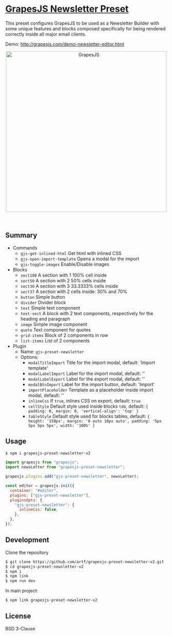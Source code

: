 # [GrapesJS Newsletter Preset](http://grapesjs.com/demo-newsletter-editor.html)

This preset configures GrapesJS to be used as a Newsletter Builder with some unique features and blocks composed specifically for being rendered correctly inside all major email clients.

Demo: http://grapesjs.com/demo-newsletter-editor.html

<p align="center"><img src="http://grapesjs.com/img/grapesjs-preset-newsletter.jpg" alt="GrapesJS" width="500" align="center"/></p>
<br/>

## Summary

- Commands
  - `gjs-get-inlined-html` Get html with inlined CSS
  - `gjs-open-import-template` Opens a modal for the import
  - `gjs-toggle-images` Enable/Disable images
- Blocks
  - `sect100` A section with 1 100% cell inside
  - `sect50` A section with 2 50% cells inside
  - `sect30` A section with 3 33.3333% cells inside
  - `sect37` A section with 2 cells inside: 30% and 70%
  - `button` Simple button
  - `divider` Divider block
  - `text` Simple text component
  - `text-sect` A block with 2 text components, respectively for the heading and paragraph
  - `image` Simple image component
  - `quote` Text component for quotes
  - `grid-items` Block of 2 components in row
  - `list-items` List of 2 components
- Plugin
  - Name: `gjs-preset-newsletter`
  - Options:
    - `modalTitleImport` Title for the import modal, default: 'Import template'
    - `modalLabelImport` Label for the import modal, default: ''
    - `modalLabelExport` Label for the export modal, default: ''
    - `modalBtnImport` Label for the import button, default: 'Import'
    - `importPlaceholder` Template as a placeholder inside import modal, default: ''
    - `inlineCss` If `true`, inlines CSS on export, default: `true`
    - `cellStyle` Default style used inside blocks `td`s, default:
      `{ padding: 0, margin: 0, 'vertical-align': 'top' }`
    - `tableStyle` Default style used for blocks tables, default:
      `{ height: '150px', margin: '0 auto 10px auto', padding: '5px 5px 5px 5px', width: '100%' }`

## Usage

```sh
$ npm i grapesjs-preset-newsletter-v2
```

```javascript
import grapesjs from "grapesjs";
import newsLetter from "grapesjs-preset-newsletter";

grapesjs.plugins.add("gjs-preset-newsletter", newsLetter);

const editor = grapesjs.init({
  container: "#editor",
  plugins: ["gjs-preset-newsletter"],
  pluginsOpts: {
    "gjs-preset-newsletter": {
      inlineCss: false,
    },
  },
});
```

## Development

Clone the repository

```sh
$ git clone https://github.com/artf/grapesjs-preset-newsletter-v2.git
$ cd grapesjs-preset-newsletter-v2
$ npm i
$ npm link
$ npm run dev
```

In main project:
```sh
$ npm link grapesjs-preset-newsletter-v2
```


## License

BSD 3-Clause
